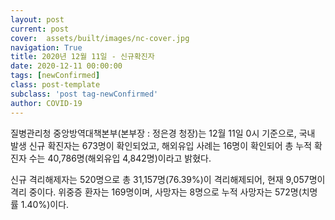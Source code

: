 ```yaml
---
layout: post
current: post
cover:  assets/built/images/nc-cover.jpg
navigation: True
title: 2020년 12월 11일 - 신규확진자
date: 2020-12-11 00:00:00
tags: [newConfirmed]
class: post-template
subclass: 'post tag-newConfirmed'
author: COVID-19
---
```


질병관리청 중앙방역대책본부(본부장 : 정은경 청장)는 12월 11일 0시 기준으로, 
국내 발생 신규 확진자는 673명이 확인되었고, 
해외유입 사례는 16명이 확인되어 총 누적 확진자 수는 40,786명(해외유입 4,842명)이라고 밝혔다.

신규 격리해제자는 520명으로 총 31,157명(76.39%)이 격리해제되어, 현재 9,057명이 격리 중이다. 
위중증 환자는 169명이며, 사망자는 8명으로 누적 사망자는 572명(치명률 1.40%)이다.